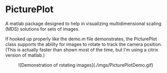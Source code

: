 # PicturePlot
A matlab package designed to help in visualizing multidimensional scaling (MDS) solutions for sets of images. 


If hooked up properly like the demo.m file demonstrates, the PicturePlot class supports the ability for images to rotate to track the camera position. (This is actually faster than shown most of the time, but I'm using a citrix version of matlab.)

<center>
![Demonstration of rotating images](./imgs/PicturePlotDemo.gif)
</center>
